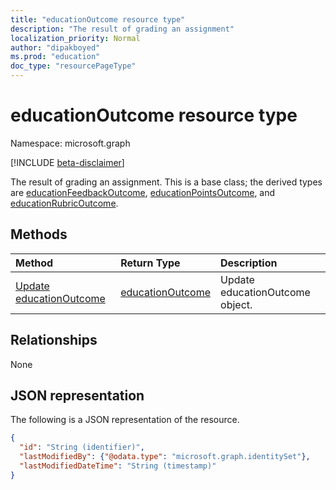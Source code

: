 ```yaml
---
title: "educationOutcome resource type"
description: "The result of grading an assignment"
localization_priority: Normal
author: "dipakboyed"
ms.prod: "education"
doc_type: "resourcePageType"
---
```


# educationOutcome resource type

Namespace: microsoft.graph

[!INCLUDE [beta-disclaimer](../../includes/beta-disclaimer.md)]

The result of grading an assignment. This is a base class; the derived types are [educationFeedbackOutcome](educationfeedbackoutcome.md), [educationPointsOutcome](educationpointsoutcome.md), and [educationRubricOutcome](educationrubricoutcome.md).

## Methods

| Method       | Return Type | Description |
|:-------------|:------------|:------------|
| [Update educationOutcome](../api/educationoutcome-update.md) | [educationOutcome](educationoutcome.md) | Update educationOutcome object. |

## Relationships

None

## JSON representation

The following is a JSON representation of the resource.

<!-- {
  "blockType": "resource",
  "optionalProperties": [

  ],
  "@odata.type": "microsoft.graph.educationOutcome",
  "baseType": "",
  "keyProperty": "id"
}-->

```json
{
  "id": "String (identifier)",
  "lastModifiedBy": {"@odata.type": "microsoft.graph.identitySet"},
  "lastModifiedDateTime": "String (timestamp)"
}
```

<!-- uuid: 16cd6b66-4b1a-43a1-adaf-3a886856ed98
2019-02-04 14:57:30 UTC -->
<!-- {
  "type": "#page.annotation",
  "description": "educationOutcome resource",
  "keywords": "",
  "section": "documentation",
  "tocPath": ""
}-->

